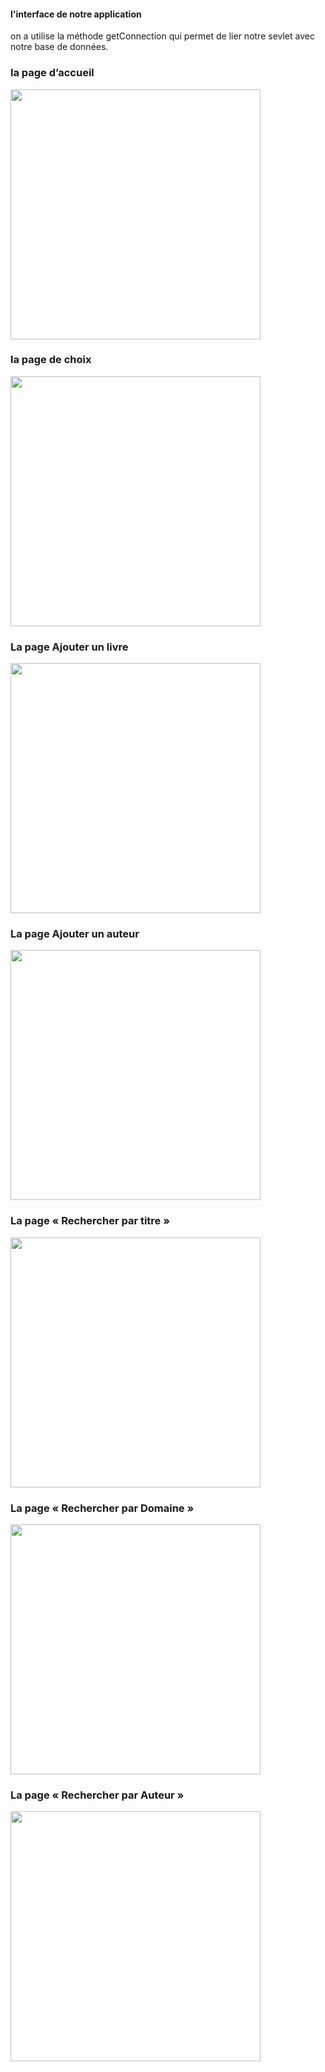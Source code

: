 <h4>l'interface de notre application </h4>
on a utilise la méthode getConnection qui permet de lier notre sevlet avec notre base de données.

<h3>la page d’accueil</h3>
<img src="https://github.com/user-attachments/assets/ad81a161-619e-44f0-a8ad-013fa45ac6cf"  width= "400"/>
<h3> la page de choix</h3>
<img src="https://github.com/user-attachments/assets/ec0ab138-42a7-49e6-88e8-3e7229976de6" width= "400"/>
<h3> La page  Ajouter un livre </h3>
<img src="https://github.com/user-attachments/assets/1a578a04-2c46-416c-8805-f8e5529f2d94" width="400"/>

<h3> La page  Ajouter un auteur </h3>
<img src="https://github.com/user-attachments/assets/a5ef0a22-7b47-445b-8055-90570ce487d7" width= "400"/>

<h3>La page « Rechercher par titre »</h3>
<img src="https://github.com/user-attachments/assets/2f3c2e30-c090-44c4-b9ba-fa6836551152" width= "400"/>
<h3> La page « Rechercher par Domaine »</h3>
<img src="https://github.com/user-attachments/assets/1407feea-36d0-4c35-a321-fbf871d8e4c4" width= "400"/>
<h3> La page « Rechercher par Auteur »</h3>
<img src="https://github.com/user-attachments/assets/3dc50dc4-e54c-4d68-ba0a-d65bc19bef46" width= "400"/>
